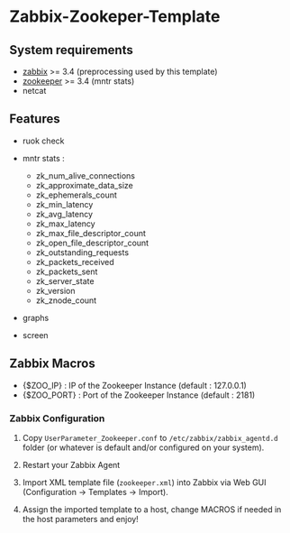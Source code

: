 # Zabbix-Zookeper-Template

## System requirements

- [zabbix](http://www.zabbix.com/downloads/) >= 3.4 (preprocessing used by this template)
- [zookeeper](https://zookeeper.apache.org/releases.html) >= 3.4 (mntr stats)
- netcat 

## Features

- ruok check
- mntr stats :
  - zk_num_alive_connections
  - zk_approximate_data_size
  - zk_ephemerals_count
  - zk_min_latency
  - zk_avg_latency
  - zk_max_latency
  - zk_max_file_descriptor_count
  - zk_open_file_descriptor_count
  - zk_outstanding_requests
  - zk_packets_received
  - zk_packets_sent
  - zk_server_state
  - zk_version
  - zk_znode_count
  
- graphs
- screen


## Zabbix Macros

- {$ZOO_IP} : IP of the Zookeeper Instance (default : 127.0.0.1)
- {$ZOO_PORT} : Port of the Zookeeper Instance (default : 2181)


### Zabbix Configuration

1) Copy `UserParameter_Zookeeper.conf` to `/etc/zabbix/zabbix_agentd.d` folder (or whatever is default and/or configured on your system).

2) Restart your Zabbix Agent

3) Import XML template file (`zookeeper.xml`) into Zabbix via Web GUI (Configuration -> Templates -> Import).

4) Assign the imported template to a host, change MACROS if needed in the host parameters and enjoy!
